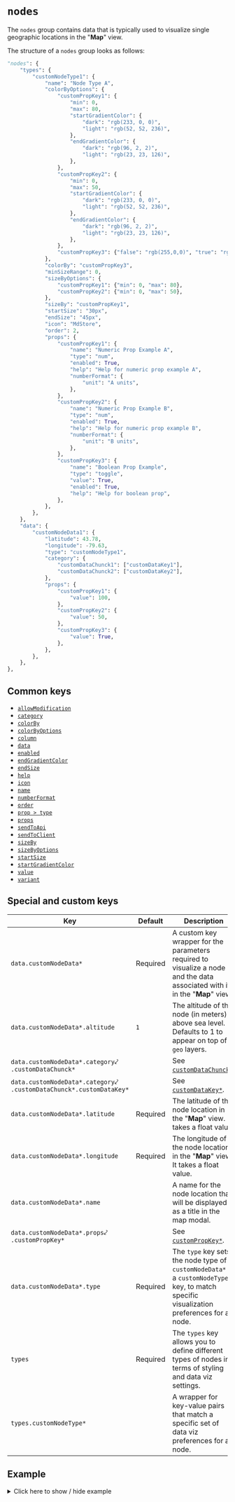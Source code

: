 # `nodes`
The `nodes` group contains data that is typically used to visualize single geographic locations in the "**Map**" view.

The structure of a `nodes` group looks as follows:
```py
"nodes": {
    "types": {
        "customNodeType1": {
            "name": "Node Type A",
            "colorByOptions": {
                "customPropKey1": {
                    "min": 0,
                    "max": 80,
                    "startGradientColor": {
                        "dark": "rgb(233, 0, 0)",
                        "light": "rgb(52, 52, 236)",
                    },
                    "endGradientColor": {
                        "dark": "rgb(96, 2, 2)",
                        "light": "rgb(23, 23, 126)",
                    },
                },
                "customPropKey2": {
                    "min": 0,
                    "max": 50,
                    "startGradientColor": {
                        "dark": "rgb(233, 0, 0)",
                        "light": "rgb(52, 52, 236)",
                    },
                    "endGradientColor": {
                        "dark": "rgb(96, 2, 2)",
                        "light": "rgb(23, 23, 126)",
                    },
                },
                "customPropKey3": {"false": "rgb(255,0,0)", "true": "rgb(0,255,0)"},
            },
            "colorBy": "customPropKey3",
            "minSizeRange": 0,
            "sizeByOptions": {
                "customPropKey1": {"min": 0, "max": 80},
                "customPropKey2": {"min": 0, "max": 50},
            },
            "sizeBy": "customPropKey1",
            "startSize": "30px",
            "endSize": "45px",
            "icon": "MdStore",
            "order": 2,
            "props": {
                "customPropKey1": {
                    "name": "Numeric Prop Example A",
                    "type": "num",
                    "enabled": True,
                    "help": "Help for numeric prop example A",
                    "numberFormat": {
                        "unit": "A units",
                    },
                },
                "customPropKey2": {
                    "name": "Numeric Prop Example B",
                    "type": "num",
                    "enabled": True,
                    "help": "Help for numeric prop example B",
                    "numberFormat": {
                        "unit": "B units",
                    },
                },
                "customPropKey3": {
                    "name": "Boolean Prop Example",
                    "type": "toggle",
                    "value": True,
                    "enabled": True,
                    "help": "Help for boolean prop",
                },
            },
        },
    },
    "data": {
        "customNodeData1": {
            "latitude": 43.78,
            "longitude": -79.63,
            "type": "customNodeType1",
            "category": {
                "customDataChunck1": ["customDataKey1"],
                "customDataChunck2": ["customDataKey2"],
            },
            "props": {
                "customPropKey1": {
                    "value": 100,
                },
                "customPropKey2": {
                    "value": 50,
                },
                "customPropKey3": {
                    "value": True,
                },
            },
        },
    },
},
```

## Common keys
- [`allowModification`](../common_keys/common_keys.md#allowModification)
- [`category`](../common_keys/common_keys.md#category)
- [`colorBy`](../common_keys/common_keys.md#colorBy)
- [`colorByOptions`](../common_keys/common_keys.md#colorByOptions)
- [`column`](../common_keys/common_keys.md#column)
- [`data`](../common_keys/common_keys.md#data)
- [`enabled`](../common_keys/common_keys.md#enabled)
- [`endGradientColor`](../common_keys/common_keys.md#endGradientColor)
- [`endSize`](../common_keys/common_keys.md#endSize)
- [`help`](../common_keys/props.md#help)
- [`icon`](../common_keys/common_keys.md#icon)
- [`name`](../common_keys/common_keys.md#name)
- [`numberFormat`](../common_keys/common_keys.md#number-format)
- [`order`](../common_keys/common_keys.md#order)
- [`prop > type`](../common_keys/props.md#prop-type)
- [`props`](../common_keys/common_keys.md#props-short)
- [`sendToApi`](../common_keys/common_keys.md#sendToApi)
- [`sendToClient`](../common_keys/common_keys.md#sendToClient)
- [`sizeBy`](../common_keys/common_keys.md#sizeBy)
- [`sizeByOptions`](../common_keys/common_keys.md#sizeByOptions)
- [`startSize`](../common_keys/common_keys.md#startSize)
- [`startGradientColor`](../common_keys/common_keys.md#startGradientColor)
- [`value`](../common_keys/props.md#value)
- [`variant`](../common_keys/props.md#variant)

## Special and custom keys
Key | Default | Description
--- | ------- | -----------
<a name="node-data-point">`data.customNodeData*`</a> | Required | A custom key wrapper for the parameters required to visualize a node and the data associated with it in the "**Map**" view.
`data.customNodeData*.altitude` | `1` | The altitude of the node (in meters) above sea level. Defaults to 1 to appear on top of `geo` layers.
`data.customNodeData*.category`&swarhk;<br>`.customDataChunck*` | | See [`customDataChunck*`](categories.md#customDataChunck).
`data.customNodeData*.category`&swarhk;<br>`.customDataChunck*.customDataKey*` | | See [`customDataKey*`](categories.md#customDataKey).
`data.customNodeData*.latitude` | Required | The latitude of the node location in the "**Map**" view. It takes a float value.
`data.customNodeData*.longitude` | Required | The longitude of the node location in the "**Map**" view. It takes a float value.
`data.customNodeData*.name` | | A name for the node location that will be displayed as a title in the map modal.
`data.customNodeData*.props`&swarhk;<br>`.customPropKey*` | | See [`customPropKey*`](../common_keys/props.md#customPropKey).
`data.customNodeData*.type` | Required | The `type` key sets the node type of `customNodeData*` to a `customNodeType*` key, to match specific visualization preferences for a node.
`types` | Required | The `types` key allows you to define different types of nodes in terms of styling and data viz settings.
<a name="node-type">`types.customNodeType*`</a> | | A wrapper for key-value pairs that match a specific set of data viz preferences for a node.

## Example

<details>
  <summary>Click here to show / hide example</summary>

```py
"nodes": {
    "types": {
        "nodeTypeA": {
            "name": "Node Type A",
            "colorByOptions": {
                "numericPropExampleA": {
                    "min": 0,
                    "max": 80,
                    "startGradientColor": {
                        "dark": "rgb(233, 0, 0)",
                        "light": "rgb(52, 52, 236)",
                    },
                    "endGradientColor": {
                        "dark": "rgb(96, 2, 2)",
                        "light": "rgb(23, 23, 126)",
                    },
                },
                "numericPropExampleB": {
                    "min": 0,
                    "max": 50,
                    "startGradientColor": {
                        "dark": "rgb(233, 0, 0)",
                        "light": "rgb(52, 52, 236)",
                    },
                    "endGradientColor": {
                        "dark": "rgb(96, 2, 2)",
                        "light": "rgb(23, 23, 126)",
                    },
                },
                "booleanPropExample": {"false": "rgb(255,0,0)", "true": "rgb(0,255,0)"},
            },
            "colorBy": "booleanPropExample",
            "minSizeRange": 0,
            "sizeByOptions": {
                "numericPropExampleA": {"min": 0, "max": 80},
                "numericPropExampleB": {"min": 0, "max": 50},
            },
            "sizeBy": "numericPropExampleA",
            "startSize": "30px",
            "endSize": "45px",
            "icon": "MdStore",
            "order": 2,
            "props": {
                "numericPropExampleA": {
                    "name": "Numeric Prop Example A",
                    "type": "num",
                    "enabled": True,
                    "help": "Help for numeric prop example A",
                    "numberFormat": {
                        "unit": "A units",
                    },
                },
                "numericPropExampleB": {
                    "name": "Numeric Prop Example B",
                    "type": "num",
                    "enabled": True,
                    "help": "Help for numeric prop example B",
                    "numberFormat": {
                        "unit": "B units",
                    },
                },
                "booleanPropExample": {
                    "name": "Boolean Prop Example",
                    "type": "toggle",
                    "value": True,
                    "enabled": True,
                    "help": "Help for boolean prop",
                },
            },
        },
        "nodeTypeB": {
            "name": "Node Type B",
            "colorByOptions": {
                "numericPropExampleA": {
                    "min": 0,
                    "max": 1000,
                    "startGradientColor": {
                        "dark": "rgb(233, 0, 0)",
                        "light": "rgb(52, 52, 236)",
                    },
                    "endGradientColor": {
                        "dark": "rgb(96, 2, 2)",
                        "light": "rgb(23, 23, 126)",
                    },
                },
                "numericPropExampleB": {
                    "min": 0,
                    "max": 50,
                    "startGradientColor": {
                        "dark": "rgb(233, 0, 0)",
                        "light": "rgb(52, 52, 236)",
                    },
                    "endGradientColor": {
                        "dark": "rgb(96, 2, 2)",
                        "light": "rgb(23, 23, 126)",
                    },
                },
                "booleanPropExample": {"false": "rgb(233, 0, 0)", "true": "rgb(0, 233, 0)"},
            },
            "colorBy": "numericPropExampleA",
            "sizeByOptions": {
                "numericPropExampleA": {"min": 0, "max": 100},
                "numericPropExampleB": {"min": 0, "max": 250},
            },
            "sizeBy": "numericPropExampleB",
            "startSize": "30px",
            "endSize": "45px",
            "icon": "BsBuilding",
            "order": 1,
            "props": {
                "numericPropExampleA": {
                    "name": "Numeric Prop Example A",
                    "type": "num",
                    "enabled": True,
                    "help": "Help for numeric prop example A",
                    "numberFormat": {
                        "unit": "A units",
                    },
                },
                "numericPropExampleB": {
                    "name": "Numeric Prop Example B",
                    "type": "num",
                    "enabled": True,
                    "help": "Help for numeric prop example B",
                    "numberFormat": {
                        "unit": "B units",
                    },
                },
                "booleanPropExample": {
                    "name": "Boolean Prop Example",
                    "type": "toggle",
                    "value": True,
                    "enabled": True,
                    "help": "Help for boolean prop",
                },
            },
        },
    },
    "data": {
        "node1": {
            "latitude": 43.78,
            "longitude": -79.63,
            "type": "nodeTypeA",
            "category": {
                "location": ["locCaOn"],
                "sku": ["SKU2", "SKU1"],
            },
            "props": {
                "numericPropExampleA": {
                    "value": 100,
                },
                "numericPropExampleB": {
                    "value": 50,
                },
                "booleanPropExample": {
                    "value": True,
                },
            },
        },
        "node2": {
            "latitude": 39.82,
            "longitude": -86.18,
            "type": "nodeTypeA",
            "category": {
                "location": ["locUsIn"],
                "sku": ["SKU2", "SKU1"],
            },
            "props": {
                "numericPropExampleA": {
                    "value": 80,
                },
                "numericPropExampleB": {
                    "value": 40,
                },
                "booleanPropExample": {
                    "value": True,
                },
            },
        },
        "node3": {
            "latitude": 42.89,
            "longitude": -85.68,
            "type": "nodeTypeB",
            "category": {
                "location": ["locUsMi"],
                "sku": ["SKU2", "SKU1"],
            },
            "props": {
                "numericPropExampleA": {
                    "value": 500,
                },
                "numericPropExampleB": {
                    "value": 150,
                },
                "booleanPropExample": {
                    "value": True,
                },
            },
        },
        "node4": {
            "latitude": 28.49,
            "longitude": -81.56,
            "type": "nodeTypeB",
            "category": {
                "location": ["locUsFl"],
                "sku": ["SKU2", "SKU1"],
            },
            "props": {
                "numericPropExampleA": {
                    "value": 1000,
                },
                "numericPropExampleB": {
                    "value": 250,
                },
                "booleanPropExample": {
                    "value": True,
                },
            },
        },
        "node5": {
            "latitude": 42.361176,
            "longitude": -71.084707,
            "type": "nodeTypeB",
            "category": {
                "location": ["locUsMa"],
                "sku": ["SKU2", "SKU1"],
            },
            "props": {
                "numericPropExampleA": {
                    "value": 1000,
                },
                "numericPropExampleB": {
                    "value": 250,
                },
                "booleanPropExample": {
                    "value": True,
                },
            },
        },
    },
}
```
</details>